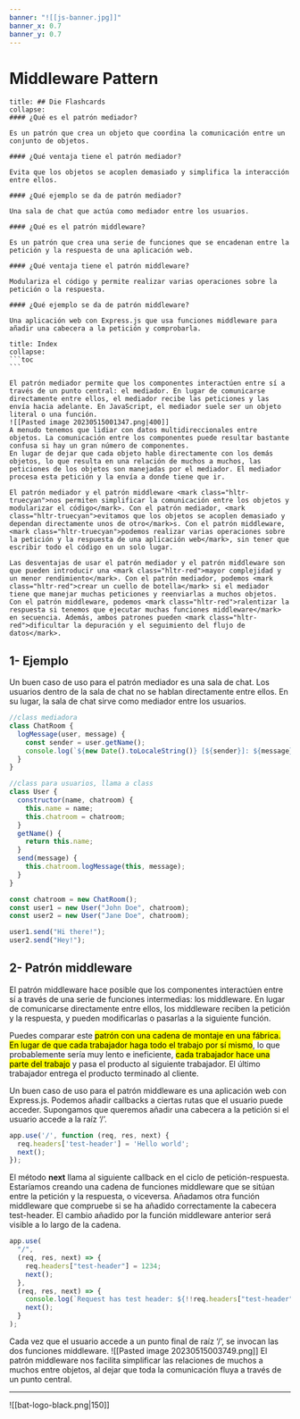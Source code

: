 ```yaml
---
banner: "![[js-banner.jpg]]"
banner_x: 0.7
banner_y: 0.7
---
```


# Middleware Pattern 

```ad-flashcards
title: ## Die Flashcards
collapse:
#### ¿Qué es el patrón mediador?

Es un patrón que crea un objeto que coordina la comunicación entre un conjunto de objetos.

#### ¿Qué ventaja tiene el patrón mediador?

Evita que los objetos se acoplen demasiado y simplifica la interacción entre ellos.

#### ¿Qué ejemplo se da de patrón mediador?

Una sala de chat que actúa como mediador entre los usuarios.

#### ¿Qué es el patrón middleware?

Es un patrón que crea una serie de funciones que se encadenan entre la petición y la respuesta de una aplicación web.

#### ¿Qué ventaja tiene el patrón middleware?

Modulariza el código y permite realizar varias operaciones sobre la petición o la respuesta.

#### ¿Qué ejemplo se da de patrón middleware?

Una aplicación web con Express.js que usa funciones middleware para añadir una cabecera a la petición y comprobarla.
```

````ad-info
title: Index
collapse: 
```toc
```

````

````ad-abstract
El patrón mediador permite que los componentes interactúen entre sí a través de un punto central: el mediador. En lugar de comunicarse directamente entre ellos, el mediador recibe las peticiones y las envía hacia adelante. En JavaScript, el mediador suele ser un objeto literal o una función.
![[Pasted image 20230515001347.png|400]]
A menudo tenemos que lidiar con datos multidireccionales entre objetos. La comunicación entre los componentes puede resultar bastante confusa si hay un gran número de componentes.
En lugar de dejar que cada objeto hable directamente con los demás objetos, lo que resulta en una relación de muchos a muchos, las peticiones de los objetos son manejadas por el mediador. El mediador procesa esta petición y la envía a donde tiene que ir.

El patrón mediador y el patrón middleware <mark class="hltr-truecyan">nos permiten simplificar la comunicación entre los objetos y modularizar el código</mark>. Con el patrón mediador, <mark class="hltr-truecyan">evitamos que los objetos se acoplen demasiado y dependan directamente unos de otro</mark>s. Con el patrón middleware, <mark class="hltr-truecyan">podemos realizar varias operaciones sobre la petición y la respuesta de una aplicación web</mark>, sin tener que escribir todo el código en un solo lugar.

Las desventajas de usar el patrón mediador y el patrón middleware son que pueden introducir una <mark class="hltr-red">mayor complejidad y un menor rendimiento</mark>. Con el patrón mediador, podemos <mark class="hltr-red">crear un cuello de botella</mark> si el mediador tiene que manejar muchas peticiones y reenviarlas a muchos objetos. Con el patrón middleware, podemos <mark class="hltr-red">ralentizar la respuesta si tenemos que ejecutar muchas funciones middleware</mark> en secuencia. Además, ambos patrones pueden <mark class="hltr-red">dificultar la depuración y el seguimiento del flujo de datos</mark>.
````

## 1-  Ejemplo
Un buen caso de uso para el patrón mediador es una sala de chat. Los usuarios dentro de la sala de chat no se hablan directamente entre ellos. En su lugar, la sala de chat sirve como mediador entre los usuarios.
```js file:"👾ChatRoom" hl:error:
//class mediadora
class ChatRoom {
  logMessage(user, message) {
    const sender = user.getName();
    console.log(`${new Date().toLocaleString()} [${sender}]: ${message}`);
  }
}

//class para usuarios, llama a class 
class User {
  constructor(name, chatroom) {
    this.name = name;
    this.chatroom = chatroom;
  }
  getName() {
    return this.name;
  }
  send(message) {
    this.chatroom.logMessage(this, message);
  }
}

const chatroom = new ChatRoom();
const user1 = new User("John Doe", chatroom);
const user2 = new User("Jane Doe", chatroom);

user1.send("Hi there!");
user2.send("Hey!");
```

## 2-  Patrón middleware

El patrón middleware hace posible que los componentes interactúen entre sí a través de una serie de funciones intermedias: los middleware. En lugar de comunicarse directamente entre ellos, los middleware reciben la petición y la respuesta, y pueden modificarlas o pasarlas a la siguiente función.

Puedes comparar este <mark class="hltr-truecyan">patrón con una cadena de montaje en una fábrica. En lugar de que cada trabajador haga todo el trabajo por sí mismo</mark>, lo que probablemente sería muy lento e ineficiente, <mark class="hltr-truecyan">cada trabajador hace una parte del trabajo</mark> y pasa el producto al siguiente trabajador. El último trabajador entrega el producto terminado al cliente.

Un buen caso de uso para el patrón middleware es una aplicación web con Express.js. Podemos añadir callbacks a ciertas rutas que el usuario puede acceder.
Supongamos que queremos añadir una cabecera a la petición si el usuario accede a la raíz ‘/’.
```javascript 
app.use('/', function (req, res, next) {
  req.headers['test-header'] = 'Hello world';
  next();
});
```
El método **next** llama al siguiente callback en el ciclo de petición-respuesta. Estaríamos creando una cadena de funciones middleware que se sitúan entre la petición y la respuesta, o viceversa.
Añadamos otra función middleware que compruebe si se ha añadido correctamente la cabecera test-header. El cambio añadido por la función middleware anterior será visible a lo largo de la cadena.
```javascript hl:5,9
app.use(
  "/",
  (req, res, next) => {
    req.headers["test-header"] = 1234;
    next();
  },
  (req, res, next) => {
    console.log(`Request has test header: ${!!req.headers["test-header"]}`);
    next();
  }
);
```
Cada vez que el usuario accede a un punto final de raíz ‘/’, se invocan las dos funciones middleware.
![[Pasted image 20230515003749.png]]
El patrón middleware nos facilita simplificar las relaciones de muchos a muchos entre objetos, al dejar que toda la comunicación fluya a través de un punto central.
<hr class="finale">

![[bat-logo-black.png|150]]




